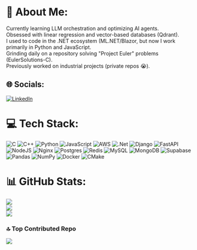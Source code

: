 # 💫 About Me:
Currently learning LLM orchestration and optimizing AI agents.<br>Obsessed with linear regression and vector-based databases (Qdrant).<br>I used to code in the .NET ecosystem (ML.NET/Blazor, but now I work primarily in Python and JavaScript.<br>Grinding daily on a repository solving "Project Euler" problems (EulerSolutions-C).<br>Previously worked on industrial projects (private repos 😭).


## 🌐 Socials:
[![LinkedIn](https://img.shields.io/badge/LinkedIn-%230077B5.svg?logo=linkedin&logoColor=white)](https://linkedin.com/in/https://www.linkedin.com/public-profile/settings?trk=d_flagship3_profile_self_view_public_profile) 

# 💻 Tech Stack:
![C](https://img.shields.io/badge/c-%2300599C.svg?style=flat-square&logo=c&logoColor=white) ![C++](https://img.shields.io/badge/c++-%2300599C.svg?style=flat-square&logo=c%2B%2B&logoColor=white) ![Python](https://img.shields.io/badge/python-3670A0?style=flat-square&logo=python&logoColor=ffdd54) ![JavaScript](https://img.shields.io/badge/javascript-%23323330.svg?style=flat-square&logo=javascript&logoColor=%23F7DF1E) ![AWS](https://img.shields.io/badge/AWS-%23FF9900.svg?style=flat-square&logo=amazon-aws&logoColor=white) ![.Net](https://img.shields.io/badge/.NET-5C2D91?style=flat-square&logo=.net&logoColor=white) ![Django](https://img.shields.io/badge/django-%23092E20.svg?style=flat-square&logo=django&logoColor=white) ![FastAPI](https://img.shields.io/badge/FastAPI-005571?style=flat-square&logo=fastapi) ![NodeJS](https://img.shields.io/badge/node.js-6DA55F?style=flat-square&logo=node.js&logoColor=white) ![Nginx](https://img.shields.io/badge/nginx-%23009639.svg?style=flat-square&logo=nginx&logoColor=white) ![Postgres](https://img.shields.io/badge/postgres-%23316192.svg?style=flat-square&logo=postgresql&logoColor=white) ![Redis](https://img.shields.io/badge/redis-%23DD0031.svg?style=flat-square&logo=redis&logoColor=white) ![MySQL](https://img.shields.io/badge/mysql-4479A1.svg?style=flat-square&logo=mysql&logoColor=white) ![MongoDB](https://img.shields.io/badge/MongoDB-%234ea94b.svg?style=flat-square&logo=mongodb&logoColor=white) ![Supabase](https://img.shields.io/badge/Supabase-3ECF8E?style=flat-square&logo=supabase&logoColor=white) ![Pandas](https://img.shields.io/badge/pandas-%23150458.svg?style=flat-square&logo=pandas&logoColor=white) ![NumPy](https://img.shields.io/badge/numpy-%23013243.svg?style=flat-square&logo=numpy&logoColor=white) ![Docker](https://img.shields.io/badge/docker-%230db7ed.svg?style=flat-square&logo=docker&logoColor=white) ![CMake](https://img.shields.io/badge/CMake-%23008FBA.svg?style=flat-square&logo=cmake&logoColor=white)
# 📊 GitHub Stats:
![](https://github-readme-stats.vercel.app/api?username=pouyabrn&theme=material-palenight&hide_border=false&include_all_commits=true&count_private=true)<br/>
![](https://nirzak-streak-stats.vercel.app/?user=pouyabrn&theme=material-palenight&hide_border=false)<br/>
![](https://github-readme-stats.vercel.app/api/top-langs/?username=pouyabrn&theme=material-palenight&hide_border=false&include_all_commits=true&count_private=true&layout=compact)

### 🔝 Top Contributed Repo
![](https://github-contributor-stats.vercel.app/api?username=pouyabrn&limit=5&theme=dark&combine_all_yearly_contributions=true)

<!-- Proudly created with GPRM ( https://gprm.itsvg.in ) -->
